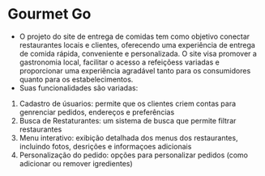 # Gourmet Go
- O projeto do site de entrega de comidas tem como objetivo conectar restaurantes locais e clientes, oferecendo uma experiência de entrega de comida rápida, conveniente e personalizada. O site visa promover a gastronomia local, facilitar o acesso a refeiçõess variadas e proporcionar uma experiência agradável tanto para os consumidores quanto para os estabelecimentos.
- Suas funcionalidades são variadas:
1. Cadastro de úsuarios: permite que os clientes criem contas para genrenciar pedidos, endereços e preferências
2. Busca de Restaturantes: um sistema de busca que permite filtrar restaurantes
3. Menu interativo: exibição detalhada dos menus dos restaurantes, incluindo fotos, desrições e informaçoes adicionais
4. Personalização do pedido: opções para personalizar pedidos (como adicionar ou remover igredientes)

